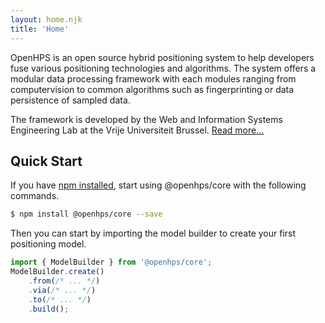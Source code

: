 ```yaml
---
layout: home.njk
title: 'Home'
---
```

<p class="lead">
OpenHPS is an open source hybrid positioning system to help developers fuse various positioning technologies and algorithms. The system offers a modular data processing framework with each modules ranging from computervision to common algorithms such as fingerprinting or data persistence of sampled data.
</p>

The framework is developed by the Web and Information Systems Engineering Lab at the Vrije Universiteit Brussel. [Read more...](/docs/about)

## Quick Start
If you have [npm installed](https://www.npmjs.com/get-npm), start using @openhps/core with the following commands.
```bash
$ npm install @openhps/core --save
```

Then you can start by importing the model builder to create your first positioning model.

```typescript
import { ModelBuilder } from '@openhps/core';
ModelBuilder.create()
    .from(/* ... */)
    .via(/* ... */)
    .to(/* ... */)
    .build();
```